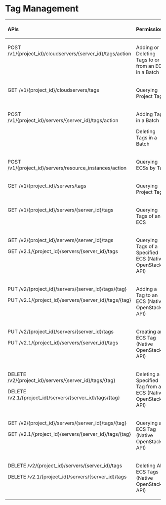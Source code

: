 # Tag Management<a name="EN-US_TOPIC_0103071521"></a>

<a name="table4509123112811"></a>
<table><thead align="left"><tr id="row19509193152818"><th class="cellrowborder" valign="top" width="31.56266810112964%" id="mcps1.1.4.1.1"><p id="p55099315280"><a name="p55099315280"></a><a name="p55099315280"></a>APIs</p>
</th>
<th class="cellrowborder" valign="top" width="33.552985476062396%" id="mcps1.1.4.1.2"><p id="p10605125713535"><a name="p10605125713535"></a><a name="p10605125713535"></a>Permissions</p>
</th>
<th class="cellrowborder" valign="top" width="34.88434642280796%" id="mcps1.1.4.1.3"><p id="p175092031182817"><a name="p175092031182817"></a><a name="p175092031182817"></a>Actions</p>
</th>
</tr>
</thead>
<tbody><tr id="row169138403108"><td class="cellrowborder" valign="top" width="31.56266810112964%" headers="mcps1.1.4.1.1 "><p id="p613135211104"><a name="p613135211104"></a><a name="p613135211104"></a>POST  /v1/{project_id}/cloudservers/{server_id}/tags/action</p>
</td>
<td class="cellrowborder" valign="top" width="33.552985476062396%" headers="mcps1.1.4.1.2 "><p id="p168128381113"><a name="p168128381113"></a><a name="p168128381113"></a>Adding or Deleting Tags to or from an ECS in a Batch</p>
</td>
<td class="cellrowborder" valign="top" width="34.88434642280796%" headers="mcps1.1.4.1.3 "><a name="ul741213010125"></a><a name="ul741213010125"></a><ul id="ul741213010125"><li>ecs:cloudServers:put</li></ul>
</td>
</tr>
<tr id="row528011248461"><td class="cellrowborder" valign="top" width="31.56266810112964%" headers="mcps1.1.4.1.1 "><p id="p162801924124620"><a name="p162801924124620"></a><a name="p162801924124620"></a>GET /v1/{project_id}/cloudservers/tags</p>
</td>
<td class="cellrowborder" valign="top" width="33.552985476062396%" headers="mcps1.1.4.1.2 "><p id="p3280524124613"><a name="p3280524124613"></a><a name="p3280524124613"></a>Querying Project Tags</p>
</td>
<td class="cellrowborder" valign="top" width="34.88434642280796%" headers="mcps1.1.4.1.3 "><a name="ul55661041174613"></a><a name="ul55661041174613"></a><ul id="ul55661041174613"><li>ecs:cloudServers:list</li></ul>
</td>
</tr>
<tr id="row19825194020013"><td class="cellrowborder" valign="top" width="31.56266810112964%" headers="mcps1.1.4.1.1 "><p id="p68258401107"><a name="p68258401107"></a><a name="p68258401107"></a>POST /v1/{project_id}/servers/{server_id}/tags/action</p>
</td>
<td class="cellrowborder" valign="top" width="33.552985476062396%" headers="mcps1.1.4.1.2 "><p id="p168251640902"><a name="p168251640902"></a><a name="p168251640902"></a>Adding Tags in a Batch</p>
<p id="p191425011012"><a name="p191425011012"></a><a name="p191425011012"></a>Deleting Tags in a Batch</p>
</td>
<td class="cellrowborder" valign="top" width="34.88434642280796%" headers="mcps1.1.4.1.3 "><a name="ul1057092653815"></a><a name="ul1057092653815"></a><ul id="ul1057092653815"><li>ecs:servers:setTags</li></ul>
</td>
</tr>
<tr id="row1335672318115"><td class="cellrowborder" valign="top" width="31.56266810112964%" headers="mcps1.1.4.1.1 "><p id="p1035611231317"><a name="p1035611231317"></a><a name="p1035611231317"></a>POST /v1/{project_id}/servers/resource_instances/action</p>
</td>
<td class="cellrowborder" valign="top" width="33.552985476062396%" headers="mcps1.1.4.1.2 "><p id="p9356423317"><a name="p9356423317"></a><a name="p9356423317"></a>Querying ECSs by Tag</p>
</td>
<td class="cellrowborder" valign="top" width="34.88434642280796%" headers="mcps1.1.4.1.3 "><a name="ul465092810389"></a><a name="ul465092810389"></a><ul id="ul465092810389"><li>ecs:servers:getTags</li></ul>
</td>
</tr>
<tr id="row1784614215119"><td class="cellrowborder" valign="top" width="31.56266810112964%" headers="mcps1.1.4.1.1 "><p id="p128461442119"><a name="p128461442119"></a><a name="p128461442119"></a>GET /v1/{project_id}/servers/tags</p>
</td>
<td class="cellrowborder" valign="top" width="33.552985476062396%" headers="mcps1.1.4.1.2 "><p id="p178476421515"><a name="p178476421515"></a><a name="p178476421515"></a>Querying Project Tags</p>
</td>
<td class="cellrowborder" valign="top" width="34.88434642280796%" headers="mcps1.1.4.1.3 "><a name="ul198029307381"></a><a name="ul198029307381"></a><ul id="ul198029307381"><li>ecs:servers:getTags</li></ul>
</td>
</tr>
<tr id="row676275515115"><td class="cellrowborder" valign="top" width="31.56266810112964%" headers="mcps1.1.4.1.1 "><p id="p776319551911"><a name="p776319551911"></a><a name="p776319551911"></a>GET /v1/{project_id}/servers/{server_id}/tags</p>
</td>
<td class="cellrowborder" valign="top" width="33.552985476062396%" headers="mcps1.1.4.1.2 "><p id="p137631355512"><a name="p137631355512"></a><a name="p137631355512"></a>Querying Tags of an ECS</p>
</td>
<td class="cellrowborder" valign="top" width="34.88434642280796%" headers="mcps1.1.4.1.3 "><a name="ul1589193215382"></a><a name="ul1589193215382"></a><ul id="ul1589193215382"><li>ecs:servers:getTags</li></ul>
</td>
</tr>
<tr id="row175291830184314"><td class="cellrowborder" valign="top" width="31.56266810112964%" headers="mcps1.1.4.1.1 "><p id="p79851435134315"><a name="p79851435134315"></a><a name="p79851435134315"></a>GET /v2/{project_id}/servers/{server_id}/tags</p>
<p id="p4238141844315"><a name="p4238141844315"></a><a name="p4238141844315"></a>GET /v2.1/{project_id}/servers/{server_id}/tags</p>
</td>
<td class="cellrowborder" valign="top" width="33.552985476062396%" headers="mcps1.1.4.1.2 "><p id="p1098533511434"><a name="p1098533511434"></a><a name="p1098533511434"></a>Querying Tags of a Specified ECS (Native OpenStack API)</p>
</td>
<td class="cellrowborder" valign="top" width="34.88434642280796%" headers="mcps1.1.4.1.3 "><a name="ul1898593515437"></a><a name="ul1898593515437"></a><ul id="ul1898593515437"><li>ecs:servers:getTags</li><li>ecs:servers:get</li></ul>
</td>
</tr>
<tr id="row553163014438"><td class="cellrowborder" valign="top" width="31.56266810112964%" headers="mcps1.1.4.1.1 "><p id="p1298513510437"><a name="p1298513510437"></a><a name="p1298513510437"></a>PUT /v2/{project_id}/servers/{server_id}/tags/{tag}</p>
<p id="p447082244315"><a name="p447082244315"></a><a name="p447082244315"></a>PUT /v2.1/{project_id}/servers/{server_id}/tags/{tag}</p>
</td>
<td class="cellrowborder" valign="top" width="33.552985476062396%" headers="mcps1.1.4.1.2 "><p id="p3986435184317"><a name="p3986435184317"></a><a name="p3986435184317"></a>Adding a Tag to an ECS (Native OpenStack API)</p>
</td>
<td class="cellrowborder" valign="top" width="34.88434642280796%" headers="mcps1.1.4.1.3 "><a name="ul29861535184313"></a><a name="ul29861535184313"></a><ul id="ul29861535184313"><li>ecs:servers:setTags</li><li>ecs:servers:get</li></ul>
</td>
</tr>
<tr id="row1661113346435"><td class="cellrowborder" valign="top" width="31.56266810112964%" headers="mcps1.1.4.1.1 "><p id="p1198633514431"><a name="p1198633514431"></a><a name="p1198633514431"></a>PUT /v2/{project_id}/servers/{server_id}/tags</p>
<p id="p988313810430"><a name="p988313810430"></a><a name="p988313810430"></a>PUT /v2.1/{project_id}/servers/{server_id}/tags</p>
</td>
<td class="cellrowborder" valign="top" width="33.552985476062396%" headers="mcps1.1.4.1.2 "><p id="p1998673512438"><a name="p1998673512438"></a><a name="p1998673512438"></a>Creating an ECS Tag (Native OpenStack API)</p>
</td>
<td class="cellrowborder" valign="top" width="34.88434642280796%" headers="mcps1.1.4.1.3 "><a name="ul298663534316"></a><a name="ul298663534316"></a><ul id="ul298663534316"><li>ecs:servers:setTags</li><li>ecs:servers:get</li></ul>
</td>
</tr>
<tr id="row105321930104310"><td class="cellrowborder" valign="top" width="31.56266810112964%" headers="mcps1.1.4.1.1 "><p id="p5986153519437"><a name="p5986153519437"></a><a name="p5986153519437"></a>DELETE /v2/{project_id}/servers/{server_id}/tags/{tag}</p>
<p id="p127395094318"><a name="p127395094318"></a><a name="p127395094318"></a>DELETE /v2.1/{project_id}/servers/{server_id}/tags/{tag}</p>
</td>
<td class="cellrowborder" valign="top" width="33.552985476062396%" headers="mcps1.1.4.1.2 "><p id="p2987153514433"><a name="p2987153514433"></a><a name="p2987153514433"></a>Deleting a Specified Tag from an ECS (Native OpenStack API)</p>
</td>
<td class="cellrowborder" valign="top" width="34.88434642280796%" headers="mcps1.1.4.1.3 "><a name="ul49875351438"></a><a name="ul49875351438"></a><ul id="ul49875351438"><li>ecs:servers:setTags</li><li>ecs:servers:get</li></ul>
</td>
</tr>
<tr id="row353283018431"><td class="cellrowborder" valign="top" width="31.56266810112964%" headers="mcps1.1.4.1.1 "><p id="p1698733524315"><a name="p1698733524315"></a><a name="p1698733524315"></a>GET /v2/{project_id}/servers/{server_id}/tags/{tag}</p>
<p id="p181272014417"><a name="p181272014417"></a><a name="p181272014417"></a>GET /v2.1/{project_id}/servers/{server_id}/tags/{tag}</p>
</td>
<td class="cellrowborder" valign="top" width="33.552985476062396%" headers="mcps1.1.4.1.2 "><p id="p798713517430"><a name="p798713517430"></a><a name="p798713517430"></a>Querying an ECS Tag (Native OpenStack API)</p>
</td>
<td class="cellrowborder" valign="top" width="34.88434642280796%" headers="mcps1.1.4.1.3 "><a name="ul59871835174319"></a><a name="ul59871835174319"></a><ul id="ul59871835174319"><li>ecs:servers:getTags</li><li>ecs:servers:get</li></ul>
</td>
</tr>
<tr id="row10532193004319"><td class="cellrowborder" valign="top" width="31.56266810112964%" headers="mcps1.1.4.1.1 "><p id="p0987143512438"><a name="p0987143512438"></a><a name="p0987143512438"></a>DELETE /v2/{project_id}/servers/{server_id}/tags</p>
<p id="p7726121014414"><a name="p7726121014414"></a><a name="p7726121014414"></a>DELETE /v2.1/{project_id}/servers/{server_id}/tags</p>
</td>
<td class="cellrowborder" valign="top" width="33.552985476062396%" headers="mcps1.1.4.1.2 "><p id="p129881935204317"><a name="p129881935204317"></a><a name="p129881935204317"></a>Deleting All ECS Tags (Native OpenStack API)</p>
</td>
<td class="cellrowborder" valign="top" width="34.88434642280796%" headers="mcps1.1.4.1.3 "><a name="ul109881035104318"></a><a name="ul109881035104318"></a><ul id="ul109881035104318"><li>ecs:servers:setTags</li><li>ecs:servers:get</li></ul>
</td>
</tr>
</tbody>
</table>

